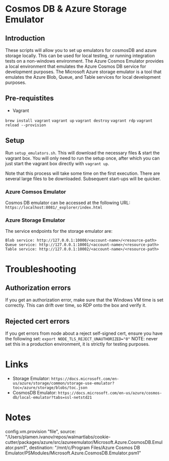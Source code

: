 # Cosmos DB & Azure Storage Emulator

## Introduction

These scripts will allow you to set up emulators for cosmosDB and azure storage locally. This can be used for local testing, or running integration tests on a non-windows environment. The Azure Cosmos Emulator provides a local environment that emulates the Azure Cosmos DB service for development purposes. The Microsoft Azure storage emulator is a tool that emulates the Azure Blob, Queue, and Table services for local development purposes.

## Pre-requistites
* Vagrant

`brew install vagrant`
`vagrant up`
`vagrant destroy`
`vagrant rdp`
`vagrant reload --provision`

## Setup

Run `setup_emulators.sh`. This will download the necessary files & start the vagrant box. You will only need to run the setup once, after which you can just start the vagrant box directly with `vagrant up`.

Note that this process will take some time on the first execution. There are several large files to be downloaded. Subsequent start-ups will be quicker.

### Azure Comsos Emulator

Cosmos DB emulator can be accessed at the following URL:
`https://localhost:8081/_explorer/index.html`

### Azure Storage Emulator

The service endpoints for the storage emulator are:

    Blob service: http://127.0.0.1:10000/<account-name>/<resource-path>
    Queue service: http://127.0.0.1:10001/<account-name>/<resource-path>
    Table service: http://127.0.0.1:10002/<account-name>/<resource-path>


# Troubleshooting

## Authorization errors
If you get an authorization error, make sure that the Windows VM time is set correctly. This can drift over time, so RDP onto the box and verify it.

## Rejected cert errors
If you get errors from node about a reject self-signed cert, ensure you have the following set:
`export NODE_TLS_REJECT_UNAUTHORIZED="0"`
NOTE: never set this in a production environment, it is strictly for testing purposes.


# Links

- Storage Emulator: `https://docs.microsoft.com/en-us/azure/storage/common/storage-use-emulator?toc=/azure/storage/blobs/toc.json`
- CosmosDB Emulator: `https://docs.microsoft.com/en-us/azure/cosmos-db/local-emulator?tabs=ssl-netstd21`

# Notes

config.vm.provision "file", source: "/Users/plamen.ivanov/repos/walmartlabs/cookie-cutter/packages/azure/src/azureemulator/Microsoft.Azure.CosmosDB.Emulator.psm1", destination: "/mnt/c/Program Files/Azure Cosmos DB Emulator/PSModules/Microsoft.Azure.CosmosDB.Emulator.psm1"